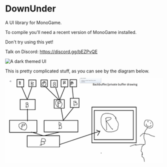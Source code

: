 # DownUnder
A UI library for MonoGame.

To compile you'll need a recent version of MonoGame installed.

Don't try using this yet!

Talk on Discord: https://discord.gg/bEZPvQE

![A dark themed UI](/Images/good_ui8.gif)

This is pretty complicated stuff, as you can see by the diagram below.

![wtf](/Images/good_ui9.gif)
